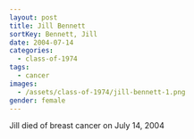 ```yaml
---
layout: post
title: Jill Bennett
sortKey: Bennett, Jill
date: 2004-07-14
categories:
  - class-of-1974
tags:
  - cancer
images:
  - /assets/class-of-1974/jill-bennett-1.png
gender: female
---
```

Jill died of breast cancer on July 14, 2004
